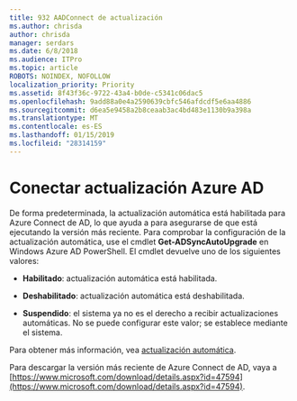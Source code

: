 ```yaml
---
title: 932 AADConnect de actualización
ms.author: chrisda
author: chrisda
manager: serdars
ms.date: 6/8/2018
ms.audience: ITPro
ms.topic: article
ROBOTS: NOINDEX, NOFOLLOW
localization_priority: Priority
ms.assetid: 8f43f36c-9722-43a4-b0de-c5341c06dac5
ms.openlocfilehash: 9add88a0e4a2590639cbfc546afdcdf5e6aa4886
ms.sourcegitcommit: d6ea5e9458a2b8ceaab3ac4bd483e1130b9a398a
ms.translationtype: MT
ms.contentlocale: es-ES
ms.lasthandoff: 01/15/2019
ms.locfileid: "28314159"
---
```

# <a name="upgrade-azure-ad-connect"></a>Conectar actualización Azure AD

De forma predeterminada, la actualización automática está habilitada para Azure Connect de AD, lo que ayuda a para asegurarse de que está ejecutando la versión más reciente. Para comprobar la configuración de la actualización automática, use el cmdlet **Get-ADSyncAutoUpgrade** en Windows Azure AD PowerShell. El cmdlet devuelve uno de los siguientes valores: 
  
- **Habilitado**: actualización automática está habilitada. 
    
- **Deshabilitado**: actualización automática está deshabilitada. 
    
- **Suspendido**: el sistema ya no es el derecho a recibir actualizaciones automáticas. No se puede configurar este valor; se establece mediante el sistema. 
    
Para obtener más información, vea [actualización automática](https://docs.microsoft.com/azure/active-directory/connect/active-directory-aadconnect-feature-automatic-upgrade).
  
Para descargar la versión más reciente de Azure Connect de AD, vaya a [https://www.microsoft.com/download/details.aspx?id=47594](https://www.microsoft.com/download/details.aspx?id=47594).
  

